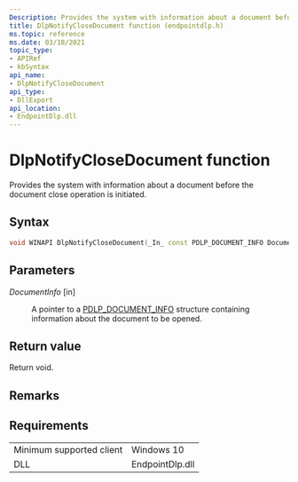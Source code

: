```yaml
---
Description: Provides the system with information about a document before the document close operation is initiated.
title: DlpNotifyCloseDocument function (endpointdlp.h)
ms.topic: reference
ms.date: 03/18/2021
topic_type: 
- APIRef
- kbSyntax
api_name: 
- DlpNotifyCloseDocument
api_type: 
- DllExport
api_location: 
- EndpointDlp.dll
---
```


# DlpNotifyCloseDocument function

Provides the system with information about a document before the document close operation is initiated.

## Syntax


```C++
void WINAPI DlpNotifyCloseDocument(_In_ const PDLP_DOCUMENT_INFO DocumentInfo);
```



## Parameters

<dl> <dt>

*DocumentInfo* \[in\]
</dt> <dd>

A pointer to a [PDLP_DOCUMENT_INFO](endpointdlp-dlp_document_info.md) structure containing information about the document to be opened.

</dd> </dl>


## Return value

Return void.

## Remarks


## Requirements



|                                     |                                                                                         |
|-------------------------------------|-----------------------------------------------------------------------------------------|
| Minimum supported client<br/> | Windows 10                                             |
| DLL<br/>                      | EndpointDlp.dll |